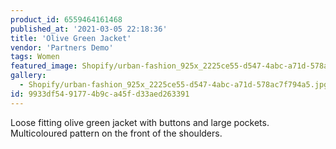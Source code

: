 ```yaml
---
product_id: 6559464161468
published_at: '2021-03-05 22:18:36'
title: 'Olive Green Jacket'
vendor: 'Partners Demo'
tags: Women
featured_image: Shopify/urban-fashion_925x_2225ce55-d547-4abc-a71d-578ac7f794a5.jpg
gallery:
  - Shopify/urban-fashion_925x_2225ce55-d547-4abc-a71d-578ac7f794a5.jpg
id: 9933df54-9177-4b9c-a45f-d33aed263391
---
```

<p>Loose fitting olive green jacket with buttons and large pockets. Multicoloured pattern on the front of the shoulders.</p>